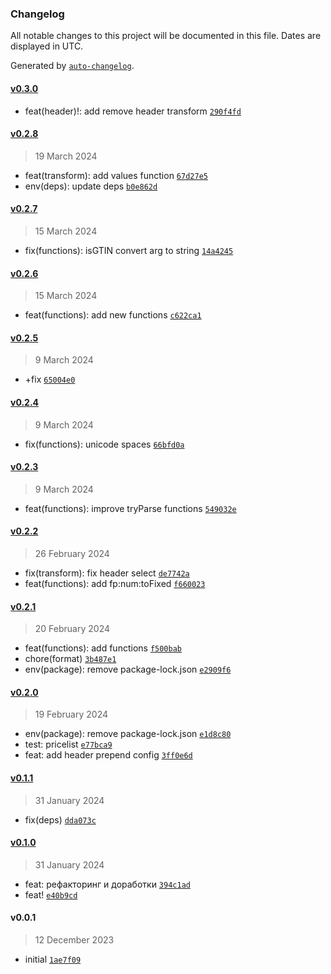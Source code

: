 ### Changelog

All notable changes to this project will be documented in this file. Dates are displayed in UTC.

Generated by [`auto-changelog`](https://github.com/CookPete/auto-changelog).

#### [v0.3.0](https://github.com/wmakeev/csv-transform/compare/v0.2.8...v0.3.0)

- feat(header)!: add remove header transform [`290f4fd`](https://github.com/wmakeev/csv-transform/commit/290f4fd69d0b4503e5d3f9a986c48e5c9174d1b1)

#### [v0.2.8](https://github.com/wmakeev/csv-transform/compare/v0.2.7...v0.2.8)

> 19 March 2024

- feat(transform): add values function [`67d27e5`](https://github.com/wmakeev/csv-transform/commit/67d27e599fbeb54097a94cc745e4532a09a52b2d)
- env(deps): update deps [`b0e862d`](https://github.com/wmakeev/csv-transform/commit/b0e862d9c34da01834a6ac4a4a15f0d9ead9a61b)

#### [v0.2.7](https://github.com/wmakeev/csv-transform/compare/v0.2.6...v0.2.7)

> 15 March 2024

- fix(functions): isGTIN convert arg to string [`14a4245`](https://github.com/wmakeev/csv-transform/commit/14a4245d7af5127f59cea2508255ca64fa7831cb)

#### [v0.2.6](https://github.com/wmakeev/csv-transform/compare/v0.2.5...v0.2.6)

> 15 March 2024

- feat(functions): add new functions [`c622ca1`](https://github.com/wmakeev/csv-transform/commit/c622ca160cc582a823702d13d969e69fb59864b4)

#### [v0.2.5](https://github.com/wmakeev/csv-transform/compare/v0.2.4...v0.2.5)

> 9 March 2024

- +fix [`65004e0`](https://github.com/wmakeev/csv-transform/commit/65004e0c3d91b222507290eec6ea763fcac05a8f)

#### [v0.2.4](https://github.com/wmakeev/csv-transform/compare/v0.2.3...v0.2.4)

> 9 March 2024

- fix(functions): unicode spaces [`66bfd0a`](https://github.com/wmakeev/csv-transform/commit/66bfd0a192462abd9d9a672b0814fb97da85a79c)

#### [v0.2.3](https://github.com/wmakeev/csv-transform/compare/v0.2.2...v0.2.3)

> 9 March 2024

- feat(functions): improve tryParse functions [`549032e`](https://github.com/wmakeev/csv-transform/commit/549032efe2c395efba5052e5ac515d134e598781)

#### [v0.2.2](https://github.com/wmakeev/csv-transform/compare/v0.2.1...v0.2.2)

> 26 February 2024

- fix(transform): fix header select [`de7742a`](https://github.com/wmakeev/csv-transform/commit/de7742adcffcff5bf99690327f4906e228d01eb0)
- feat(functions): add fp:num:toFixed [`f660023`](https://github.com/wmakeev/csv-transform/commit/f66002361780fb5985919449e04a63941a9c531d)

#### [v0.2.1](https://github.com/wmakeev/csv-transform/compare/v0.2.0...v0.2.1)

> 20 February 2024

- feat(functions): add functions [`f500bab`](https://github.com/wmakeev/csv-transform/commit/f500bab1fd38031f78a6ba4b6ca88c83382d849f)
- chore(format) [`3b487e1`](https://github.com/wmakeev/csv-transform/commit/3b487e190a854fb31e0542b2b89477a38b30bac6)
- env(package): remove package-lock.json [`e2909f6`](https://github.com/wmakeev/csv-transform/commit/e2909f637695b7951ab84f6c7712cc5fd4a262f5)

#### [v0.2.0](https://github.com/wmakeev/csv-transform/compare/v0.1.1...v0.2.0)

> 19 February 2024

- env(package): remove package-lock.json [`e1d8c80`](https://github.com/wmakeev/csv-transform/commit/e1d8c809d913dd8469159c25d4b89fef494b5a52)
- test: pricelist [`e77bca9`](https://github.com/wmakeev/csv-transform/commit/e77bca9d3f50f5c5f58ba6ba8645d8dd4cd4f395)
- feat: add header prepend config [`3ff0e6d`](https://github.com/wmakeev/csv-transform/commit/3ff0e6d17f34809e7ccb70b1db7af706ef5f2595)

#### [v0.1.1](https://github.com/wmakeev/csv-transform/compare/v0.1.0...v0.1.1)

> 31 January 2024

- fix(deps) [`dda073c`](https://github.com/wmakeev/csv-transform/commit/dda073cfa720b02ae99cc7b11d2ba94b3c1a8a8d)

#### [v0.1.0](https://github.com/wmakeev/csv-transform/compare/v0.0.1...v0.1.0)

> 31 January 2024

- feat: рефакторинг и доработки [`394c1ad`](https://github.com/wmakeev/csv-transform/commit/394c1ad51303ad347c47ea598ec7ded647283dc0)
- feat! [`e40b9cd`](https://github.com/wmakeev/csv-transform/commit/e40b9cd9a4f2ed9721b6dd5b38e011a4ad8761e3)

#### v0.0.1

> 12 December 2023

- initial [`1ae7f09`](https://github.com/wmakeev/csv-transform/commit/1ae7f0948195b77c4d7d4e0fe146642073686a84)
